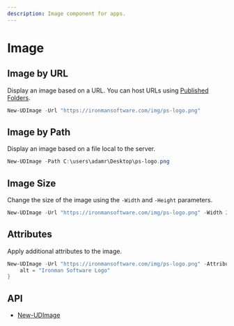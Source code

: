 ```yaml
---
description: Image component for apps.
---
```


# Image

## Image by URL

Display an image based on a URL. You can host URLs using [Published Folders](../../../platform/published-folders.md).

```powershell
New-UDImage -Url "https://ironmansoftware.com/img/ps-logo.png"
```

## Image by Path

Display an image based on a file local to the server.&#x20;

```powershell
New-UDImage -Path C:\users\adamr\Desktop\ps-logo.png
```

## Image Size

Change the size of the image using the `-Width` and `-Height` parameters.

```powershell
New-UDImage -Url "https://ironmansoftware.com/img/ps-logo.png" -Width 250 -Height 250
```

## Attributes

Apply additional attributes to the image.&#x20;

```powershell
New-UDImage -Url "https://ironmansoftware.com/img/ps-logo.png" -Attributes @{
    alt = "Ironman Software Logo"
}
```

## API

* [New-UDImage](https://github.com/ironmansoftware/universal-docs/blob/v5/cmdlets/New-UDImage.txt)
